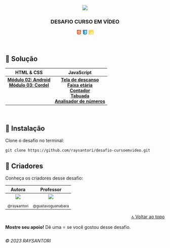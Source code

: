 <div align="center">
  <img width="125" src="https://github.com/gustavoguanabara/html-css/blob/master/imagens/mascote.png?raw=true">
  
  ### DESAFIO CURSO EM VÍDEO
  
  <p>
    <!--Descrição. -->
  </p>
  
   <!--##### Explore os documentos</a></p>
  
  <p> Demonstração | Relatar bug</p>-->
  
  <img width="3%" src="https://raw.githubusercontent.com/devicons/devicon/master/icons/html5/html5-original.svg"> <img width="3%" src="https://raw.githubusercontent.com/devicons/devicon/master/icons/css3/css3-original.svg"> <img width="3%" src="https://raw.githubusercontent.com/devicons/devicon/master/icons/javascript/javascript-plain.svg">
</div>

<br>

## 🧩 Solução

| HTML & CSS | JavaScript |
| :----: | :----: | 
| <a target="_blank" href="https://raysantori.github.io/desafio-cursoemvideo/public/assets/pages/android.html"><b>Módulo 02: Android</b> </a><br> <a target="_blank" href="https://raysantori.github.io/desafio-cursoemvideo/public/assets/pages/cordel.html"><b>Módulo 03: Cordel</b> </a><br><br><br><br> | <a target="_blank" href="https://raysantori.github.io/desafio-cursoemvideo/public/assets/pages/restScreen.html"><b>Tela de descanso</b> </a><br> <a target="_blank" href="https://raysantori.github.io/desafio-cursoemvideo/public/assets/pages/ageGroup.html"><b>Faixa etária</b> </a><br> <a target="_blank" href="https://raysantori.github.io/desafio-cursoemvideo/public/assets/pages/counter.html"><b>Contador</b> </a><br> <a target="_blank" href="https://raysantori.github.io/desafio-cursoemvideo/public/assets/pages/multiplicationTable.html"><b>Tabuada</b> </a><br> <a target="_blank" href="https://raysantori.github.io/desafio-cursoemvideo/public/assets/pages/numberAnalyzer.html"><b>Analisador de números</b> </a> | 

<br>

## 💾 Instalação

Clone o desafio no terminal:

  ```
  git clone https://github.com/raysantori/desafio-cursoemvideo.git
  ```

## 🤝 Criadores

Conheça os criadores desse desafio:

| Autora | Professor |
| :----: | :----: | 
| <a target="_blank" href="https://github.com/raysantori"><img width="125" src="https://camo.githubusercontent.com/d2b0f736a9c109c53e868f498015c4e07c30ea702a6fbfec86a1ad2cf9deafc1/68747470733a2f2f692e6962622e636f2f4462527a51776d2f7261792d6f63746f6361742d72656d6f766562672d707265766965772e706e67"><br></a> | <a target="_blank" href="https://github.com/gustavoguanabara"><img width="125" src="https://github.com/gustavoguanabara/html-css/blob/master/imagens/mascote.png?raw=true"></a> |
| <a target="_blank" href="https://github.com/raysantori"><sub>@raysantori</sub></a> | <a target="_blank" href="https://github.com/gustavoguanabara"><sub>@gustavoguanabara</sub></a> | 

<div align="right"><a target="_blank" href="https://github.com/raysantori/desafio-cursoemvideo#desafio-curso-em-v%C3%ADdeo">🔝 Voltar ao topo</a></div>

<strong>Mostre seu apoio!</strong> Dê uma ⭐ se você gostou desse desafio.

###### © 2023 RAYSANTORI
